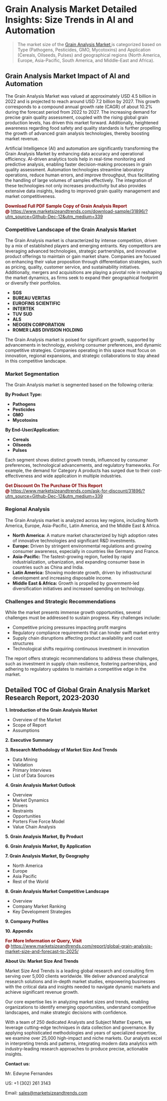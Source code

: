 <H1>Grain Analysis Market Detailed Insights: Size Trends in AI and Automation</H1><blockquote><p>The market size of the <a href="https://www.marketsizeandtrends.com/download-sample/31896/?utm_source=Github-Dec-12&amp;utm_medium=339" target="_blank">Grain Analysis Market </a>is categorized based on Type (Pathogens, Pesticides, GMO, Mycotoxins) and Application (Cereals, Oilseeds, Pulses) and geographical regions (North America, Europe, Asia-Pacific, South America, and Middle-East and Africa).</p></blockquote><p><h2>Grain Analysis Market Impact of AI and Automation</h2><p>The Grain Analysis Market was valued at approximately USD 4.5 billion in 2022 and is projected to reach around USD 7.2 billion by 2027. This growth corresponds to a compound annual growth rate (CAGR) of about 10.2% during the forecast period from 2022 to 2027. The increasing demand for precise grain quality assessment, coupled with the rising global grain production levels, has driven this market forward. Additionally, heightened awareness regarding food safety and quality standards is further propelling the growth of advanced grain analysis technologies, thereby boosting market revenue.</p><p>Artificial Intelligence (AI) and automation are significantly transforming the Grain Analysis Market by enhancing data accuracy and operational efficiency. AI-driven analytics tools help in real-time monitoring and predictive analysis, enabling faster decision-making processes in grain quality assessment. Automation technologies streamline laboratory operations, reduce human errors, and improve throughput, thus facilitating the handling of large volumes of samples effectively. The integration of these technologies not only increases productivity but also provides extensive data insights, leading to improved grain quality management and market competitiveness.</p></p><p><strong><span style="color: #800000;">Download Full PDF Sample Copy of Grain Analysis Report @</span>&nbsp;</strong><a href="https://www.marketsizeandtrends.com/download-sample/31896/?utm_source=Github-Dec-12&amp;utm_medium=339">https://www.marketsizeandtrends.com/download-sample/31896/?utm_source=Github-Dec-12&amp;utm_medium=339</a></p><h3>Competitive Landscape of the Grain Analysis Market</h3><p>The Grain Analysis market is characterized by intense competition, driven by a mix of established players and emerging entrants. Key competitors are leveraging advanced technologies, strategic partnerships, and innovative product offerings to maintain or gain market share. Companies are focused on enhancing their value proposition through differentiation strategies, such as pricing, quality, customer service, and sustainability initiatives. Additionally, mergers and acquisitions are playing a pivotal role in reshaping the market dynamics, as firms seek to expand their geographical footprint or diversify their portfolios.</p><p><strong><p><ul><li>SGS </li><li> BUREAU VERITAS </li><li> EUROFINS SCIENTIFIC </li><li> INTERTEK </li><li> TUV SUD </li><li> ALS </li><li> NEOGEN CORPORATION </li><li> ROMER LABS DIVISION HOLDING</p></li></ul></p></strong></p><p>The Grain Analysis market is poised for significant growth, supported by advancements in technology, evolving consumer preferences, and dynamic competitive strategies. Companies operating in this space must focus on innovation, regional expansions, and strategic collaborations to stay ahead in this competitive landscape.</p><h3>Market Segmentation</h3><p>The Grain Analysis market is segmented based on the following criteria:</p><p><strong>By Product Type:</strong></p><p><strong><p><ul><li>Pathogens </li><li> Pesticides </li><li> GMO </li><li> Mycotoxins</p></li></ul></p></strong></p><p><strong>By End-User/Application:</strong></p><p><strong><p><ul><li>Cereals </li><li> Oilseeds </li><li> Pulses</p></li></ul></p></strong></p><p>Each segment shows distinct growth trends, influenced by consumer preferences, technological advancements, and regulatory frameworks. For example, the demand for Category A products has surged due to their cost-effectiveness and wide application in multiple industries.</p><p><strong><span style="color: #800000;">Get Discount On The Purchase Of This Report @&nbsp;</span></strong><a href="https://www.marketsizeandtrends.com/ask-for-discount/31896/?utm_source=Github-Dec-12&amp;utm_medium=339">https://www.marketsizeandtrends.com/ask-for-discount/31896/?utm_source=Github-Dec-12&amp;utm_medium=339</a></p><h3>Regional Analysis</h3><p>The Grain Analysis market is analyzed across key regions, including North America, Europe, Asia-Pacific, Latin America, and the Middle East &amp; Africa.</p><ul><li><strong>North America:</strong> A mature market characterized by high adoption rates of innovative technologies and significant R&amp;D investments.</li><li><strong>Europe:</strong> Driven by stringent environmental regulations and growing consumer awareness, especially in countries like Germany and France.</li><li><strong>Asia-Pacific:</strong> The fastest-growing region, fueled by rapid industrialization, urbanization, and expanding consumer base in countries such as China and India.</li><li><strong>Latin America:</strong> Showing moderate growth, driven by infrastructural development and increasing disposable income.</li><li><strong>Middle East &amp; Africa:</strong> Growth is propelled by government-led diversification initiatives and increased spending on technology.</li></ul><h3>Challenges and Strategic Recommendations</h3><p>While the market presents immense growth opportunities, several challenges must be addressed to sustain progress. Key challenges include:</p><ul><li>Competitive pricing pressures impacting profit margins</li><li>Regulatory compliance requirements that can hinder swift market entry</li><li>Supply chain disruptions affecting product availability and cost structures</li><li>Technological shifts requiring continuous investment in innovation</li></ul><p>The report offers strategic recommendations to address these challenges, such as investment in supply chain resilience, fostering partnerships, and adhering to regulatory updates to maintain a competitive edge in the market.</p><h2>Detailed TOC of Global Grain Analysis Market Research Report, 2023-2030</h2><p><strong>1. Introduction of the Grain Analysis Market</strong></p><ul><li>Overview of the Market</li><li>Scope of Report</li><li>Assumptions&nbsp;</li></ul><p><strong>2. Executive Summary</strong></p><p><strong>3. Research Methodology of <strong>Market Size And Trends</strong></strong></p><ul><li>Data Mining</li><li>Validation</li><li>Primary Interviews</li><li>List of Data Sources&nbsp;</li></ul><p><strong>4. Grain Analysis Market Outlook</strong></p><ul><li>Overview</li><li>Market Dynamics</li><li>Drivers</li><li>Restraints</li><li>Opportunities</li><li>Porters Five Force Model</li><li>Value Chain Analysis&nbsp;</li></ul><p><strong>5. Grain Analysis Market, By Product</strong></p><p><strong>6. Grain Analysis Market, By Application</strong></p><p><strong>7. Grain Analysis Market, By Geography</strong></p><ul><li>North America</li><li>Europe</li><li>Asia Pacific</li><li>Rest of the World&nbsp;</li></ul><p><strong>8. Grain Analysis Market Competitive Landscape</strong></p><ul><li>Overview</li><li>Company Market Ranking</li><li>Key Development Strategies&nbsp;</li></ul><p><strong>9. Company Profiles</strong></p><p><strong>10. Appendix</strong></p><p><strong><span style="color: #800000;">For More Information or Query, Visit @&nbsp;</span></strong><a href="https://www.marketsizeandtrends.com/report/global-grain-analysis-market-size-and-forecast-to-2025/">https://www.marketsizeandtrends.com/report/global-grain-analysis-market-size-and-forecast-to-2025/</a></p><p></p><p><strong>About Us:&nbsp;Market Size And Trends</strong></p><p>Market Size And Trends&nbsp;is a leading global research and consulting firm serving over 5,000 clients worldwide. We deliver advanced analytical research solutions and in-depth market studies, empowering businesses with the critical data and insights needed to navigate dynamic markets and achieve significant revenue growth.</p><p>Our core expertise lies in analyzing market sizes and trends, enabling organizations to identify emerging opportunities, understand competitive landscapes, and make strategic decisions with confidence.</p><p>With a team of 250 dedicated Analysts and Subject Matter Experts, we leverage cutting-edge techniques in data collection and governance. By applying sophisticated methodologies and years of specialized expertise, we examine over 25,000 high-impact and niche markets. Our analysts excel in interpreting trends and patterns, integrating modern data analytics with industry-leading research approaches to produce precise, actionable insights.</p><p><strong>Contact us:</strong></p><p>Mr. Edwyne Fernandes</p><p>US: +1 (302) 261 3143</p><p>Email: <a href="mailto:sales@marketsizeandtrends.com">sales@marketsizeandtrends.com</a>&nbsp;</p>
